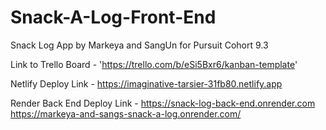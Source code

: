 # Snack-A-Log-Front-End

Snack Log App by Markeya and SangUn for Pursuit Cohort 9.3

Link to Trello Board - 'https://trello.com/b/eSi5Bxr6/kanban-template'

Netlify Deploy Link - https://imaginative-tarsier-31fb80.netlify.app

Render Back End Deploy Link - https://snack-log-back-end.onrender.com
https://markeya-and-sangs-snack-a-log.onrender.com/
